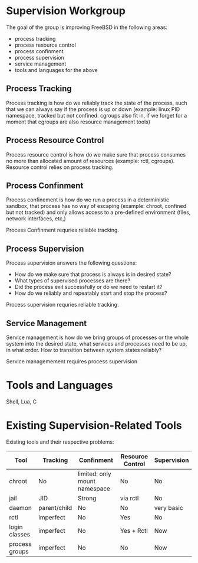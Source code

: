 # Supervision Workgroup


The goal of the group is improving FreeBSD in the following areas:

- process tracking
- process resource control
- process confinment
- process supervision
- service management
- tools and languages for the above


## Process Tracking

Process tracking is how do we reliably track the state of the process, such
that we can always say if the process is up or down (example: linux PID
namespace, tracked but not confined. cgroups also fit in, if we forget for a
moment that cgroups are also resource management tools)

## Process Resource Control

Process resource control is how do we make sure that process consumes no
more than allocated amount of resources (example: rctl, cgroups).
Resource control relies on process tracking.


## Process Confinment

Process confinement is how do we run a process in a deterministic sandbox,
that process has no way of escaping (example: chroot, confined but not
tracked) and only allows access to a pre-defined environment (files,
network interfaces, etc,)

Process Confinment requries reliable tracking.


## Process Supervision

Process supervision answers the following questions:
- How do we make sure that process is always is in desired state?
- What types of supervised processes are there?
- Did the process exit successfully or do we need to restart it?
- How do we reliably and repeatably start and stop the process?

Process supervision requries reliable tracking.

## Service Management

Service management is how do we bring groups of processes or  the whole system
into the desired state, what services and processes need to be up, in what
order. How to transition between system states reliably?

Service managemement requires process supervision

# Tools and Languages

Shell, Lua, C

# Existing Supervision-Related Tools

Existing tools and their respective problems:

Tool      | Tracking | Confinment | Resource Control | Supervision
----------|----------| -----------|------------------|-------------
chroot    | No       | limited: only mount namespace| No | No
jail      | JID      | Strong     | via rctl         | No
daemon    | parent/child | No     | No               | very basic
rctl      | imperfect| No         | Yes              | No
login classes| imperfect | No     | Yes + Rctl       | Now
process groups| imperfect| No     | No               | Now

